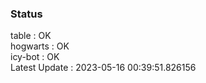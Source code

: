 ### Status


table : OK  
hogwarts : OK  
icy-bot : OK  
Latest Update : 2023-05-16 00:39:51.826156

